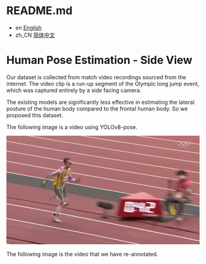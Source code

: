 # README.md
- en [English](README.md)
- zh_CN [简体中文](readme/README.zh_CN.md)


# Human Pose Estimation - Side View

Our dataset is collected from match video recordings sourced from the internet. The video clip is a run-up segment of the Olympic long jump event, which was captured entirely by a side facing camera.

The existing models are significantly less effective in estimating the lateral posture of the human body compared to the frontal human body. So we proposed this dataset.

The following image is a video using YOLOv8-pose.

![image](https://github.com/zhiSports/AI_Sports_Dataset/blob/main/data/Human_Pose_Estimatie_Side_View/img/raw.gif)

The following image is the video that we have re-annotated.





























